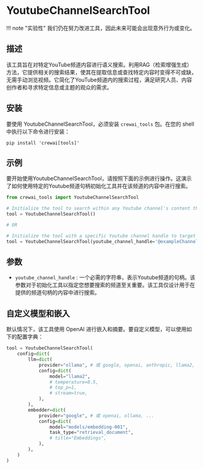 # YoutubeChannelSearchTool

!!! note "实验性"
    我们仍在努力改进工具，因此未来可能会出现意外行为或变化。

## 描述
该工具旨在对特定YouTube频道内容进行语义搜索。利用RAG（检索增强生成）方法，它提供相关的搜索结果，使其在提取信息或查找特定内容时变得不可或缺，无需手动浏览视频。它简化了YouTube频道内的搜索过程，满足研究人员、内容创作者和寻求特定信息或主题的观众的需求。

## 安装
要使用 YoutubeChannelSearchTool，必须安装 `crewai_tools` 包。在您的 shell 中执行以下命令进行安装：

```shell
pip install 'crewai[tools]'
```

## 示例
要开始使用YoutubeChannelSearchTool，请按照下面的示例进行操作。这演示了如何使用特定的Youtube频道句柄初始化工具并在该频道的内容中进行搜索。

```python
from crewai_tools import YoutubeChannelSearchTool

# Initialize the tool to search within any Youtube channel's content the agent learns about during its execution
tool = YoutubeChannelSearchTool()

# OR

# Initialize the tool with a specific Youtube channel handle to target your search
tool = YoutubeChannelSearchTool(youtube_channel_handle='@exampleChannel')
```

## 参数
- `youtube_channel_handle` : 一个必需的字符串，表示Youtube频道的句柄。该参数对于初始化工具以指定您想要搜索的频道至关重要。该工具仅设计用于在提供的频道句柄的内容中进行搜索。

## 自定义模型和嵌入

默认情况下，该工具使用 OpenAI 进行嵌入和摘要。要自定义模型，可以使用如下的配置字典：

```python
tool = YoutubeChannelSearchTool(
    config=dict(
        llm=dict(
            provider="ollama", # 或 google, openai, anthropic, llama2, ...
            config=dict(
                model="llama2",
                # temperature=0.5,
                # top_p=1,
                # stream=true,
            ),
        ),
        embedder=dict(
            provider="google", # 或 openai, ollama, ...
            config=dict(
                model="models/embedding-001",
                task_type="retrieval_document",
                # title="Embeddings",
            ),
        ),
    )
)
```